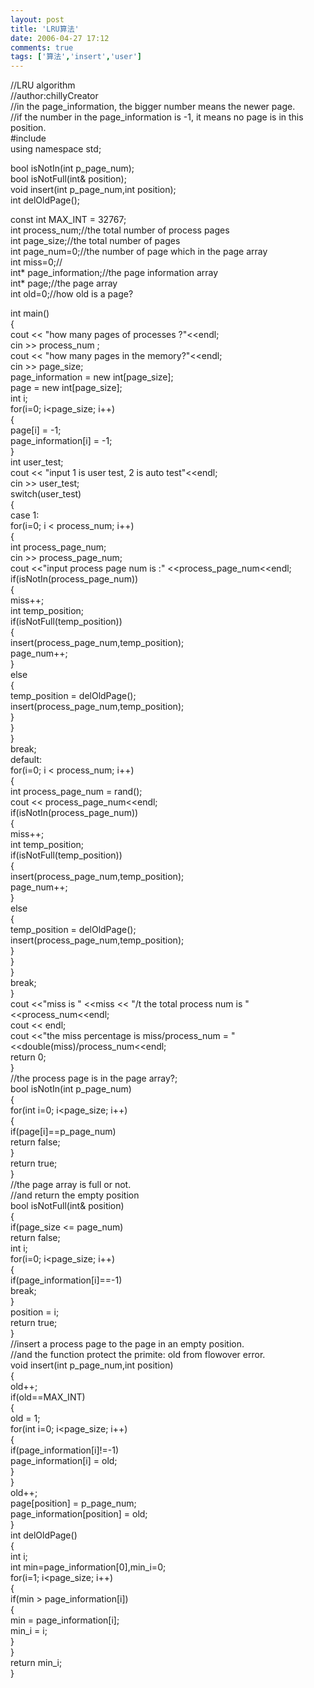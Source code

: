 ```yaml
---
layout: post
title: 'LRU算法'
date: 2006-04-27 17:12
comments: true
tags: ['算法','insert','user']
---
```


//LRU algorithm  
//author:chillyCreator  
//in the page_information, the bigger number means the newer page.  
//if the number in the page_information is -1, it means no page is in this
position.  
#include<iostream>  
using namespace std;

bool isNotIn(int p_page_num);  
bool isNotFull(int& position);  
void insert(int p_page_num,int position);  
int delOldPage();

const int MAX_INT = 32767;  
int process_num;//the total number of process pages  
int page_size;//the total number of pages  
int page_num=0;//the number of page which in the page array  
int miss=0;//  
int* page_information;//the page information array  
int* page;//the page array  
int old=0;//how old is a page?

int main()  
{  
cout << "how many pages of processes ?"<<endl;  
cin >> process_num ;  
cout << "how many pages in the memory?"<<endl;  
cin >> page_size;  
page_information = new int[page_size];  
page = new int[page_size];  
int i;  
for(i=0; i<page_size; i++)  
{  
page[i] = -1;  
page_information[i] = -1;  
}  
int user_test;  
cout << "input 1 is user test, 2 is auto test"<<endl;  
cin >> user_test;  
switch(user_test)  
{  
case 1:  
for(i=0; i < process_num; i++)  
{  
int process_page_num;  
cin >> process_page_num;  
cout <<"input process page num is :" <<process_page_num<<endl;  
if(isNotIn(process_page_num))  
{  
miss++;  
int temp_position;  
if(isNotFull(temp_position))  
{  
insert(process_page_num,temp_position);  
page_num++;  
}  
else  
{  
temp_position = delOldPage();  
insert(process_page_num,temp_position);  
}  
}  
}  
break;  
default:  
for(i=0; i < process_num; i++)  
{  
int process_page_num = rand();  
cout << process_page_num<<endl;  
if(isNotIn(process_page_num))  
{  
miss++;  
int temp_position;  
if(isNotFull(temp_position))  
{  
insert(process_page_num,temp_position);  
page_num++;  
}  
else  
{  
temp_position = delOldPage();  
insert(process_page_num,temp_position);  
}  
}  
}  
break;  
}  
cout <<"miss is " <<miss << "/t the total process num is "<<process_num<<endl;  
cout << endl;  
cout <<"the miss percentage is miss/process_num =
"<<double(miss)/process_num<<endl;  
return 0;  
}  
//the process page is in the page array?;  
bool isNotIn(int p_page_num)  
{  
for(int i=0; i<page_size; i++)  
{  
if(page[i]==p_page_num)  
return false;  
}  
return true;  
}  
//the page array is full or not.  
//and return the empty position  
bool isNotFull(int& position)  
{  
if(page_size <= page_num)  
return false;  
int i;  
for(i=0; i<page_size; i++)  
{  
if(page_information[i]==-1)  
break;  
}  
position = i;  
return true;  
}  
//insert a process page to the page in an empty position.  
//and the function protect the primite: old from flowover error.  
void insert(int p_page_num,int position)  
{  
old++;  
if(old==MAX_INT)  
{  
old = 1;  
for(int i=0; i<page_size; i++)  
{  
if(page_information[i]!=-1)  
page_information[i] = old;  
}  
}  
old++;  
page[position] = p_page_num;  
page_information[position] = old;  
}  
int delOldPage()  
{  
int i;  
int min=page_information[0],min_i=0;  
for(i=1; i<page_size; i++)  
{  
if(min > page_information[i])  
{  
min = page_information[i];  
min_i = i;  
}  
}  
return min_i;  
}

